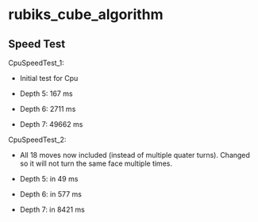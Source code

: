 # rubiks_cube_algorithm

## Speed Test
CpuSpeedTest_1:
- Initial test for Cpu

- Depth 5: 167 ms
- Depth 6: 2711 ms
- Depth 7: 49662 ms

CpuSpeedTest_2:
- All 18 moves now included (instead of multiple quater turns). Changed so it will not turn the same face multiple times.

- Depth 5: in 49 ms
- Depth 6: in 577 ms
- Depth 7: in 8421 ms
